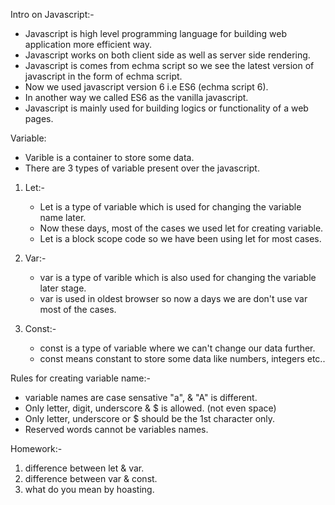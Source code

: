 Intro on Javascript:-

- Javascript is high level programming language for building web application more efficient way.
- Javascript works on both client side as well as server side rendering.
- Javascript is comes from echma script so we see the latest version of javascript in the form of echma script.
- Now we used javascript version 6 i.e ES6 (echma script 6).
- In another way we called ES6 as the vanilla javascript.
- Javascript is mainly used for building logics or functionality of a web pages.

Variable:

- Varible is a container to store some data.
- There are 3 types of variable present over the javascript.
1. Let:-
    - Let is a type of variable which is used for changing the variable name later.
    - Now these days, most of the cases we used let for creating variable.
    - Let is a block scope code so we have been using let for most cases.

2. Var:-
    - var is a type of varible which is also used for changing the variable later stage.
    - var is used in oldest browser so now a days we are don't use var most of the cases.

3. Const:-
    - const is a type of variable where we can't change our data further.
    - const means constant to store some data like numbers, integers etc..

Rules for creating variable name:-
- variable names are case sensative "a", & "A" is different.
- Only letter, digit, underscore & $ is allowed. (not even space)
- Only letter, underscore or $ should be the 1st character only.
- Reserved words cannot be variables names.


Homework:-
1. difference between let & var.
2. difference between var & const.
3. what do you mean by hoasting.